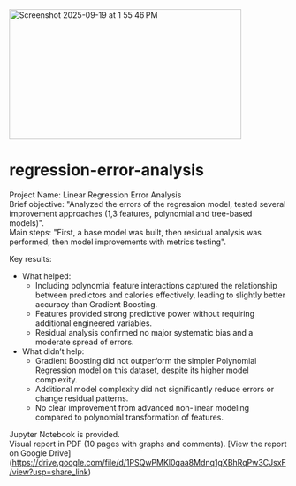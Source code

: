 
<img width="420" height="235" alt="Screenshot 2025-09-19 at 1 55 46 PM" src="https://github.com/user-attachments/assets/1ba276da-0cf1-49f7-9c79-48262ba6573e" />

# regression-error-analysis

Project Name:  Linear Regression Error Analysis  
Brief objective: "Analyzed the errors of the regression model, tested several improvement approaches (1,3 features, polynomial and tree-based models)".  
Main steps: "First, a base model was built, then residual analysis was performed, then model improvements with metrics testing".  

Key results:    
 * What helped:    
     - Including polynomial feature interactions captured the relationship between predictors and calories effectively, leading to slightly better accuracy than Gradient Boosting.   
     - Features provided strong predictive power without requiring additional engineered variables.    
     - Residual analysis confirmed no major systematic bias and a moderate spread of errors.     
 * What didn’t help:  
    - Gradient Boosting did not outperform the simpler Polynomial Regression model on this dataset, despite its higher model complexity.   
    - Additional model complexity did not significantly reduce errors or change residual patterns.  
    - No clear improvement from advanced non-linear modeling compared to polynomial transformation of features.    
    
Jupyter Notebook is provided.    
Visual report in PDF (10 pages with graphs and comments). 
[View the report on Google Drive] (https://drive.google.com/file/d/1PSQwPMKl0qaa8Mdnq1gXBhRqPw3CJsxF/view?usp=share_link)

